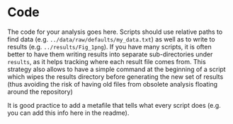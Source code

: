 # Code

The code for your analysis goes here. Scripts should use relative paths to find data (e.g. `../data/raw/defaults/my_data.txt`) as well as to write to results (e.g. `../results/Fig_1png`).
If you have many scripts, it is often better to have them writing results into separate sub-directories
under `results`, as it helps tracking where each result file comes from. This strategy also allows to have a simple command at the beginning of a script which wipes the results directory before generating the new set of results (thus avoiding the risk of having old files from obsolete analysis floating around the repository)

It is good practice to add a metafile that tells what every script does (e.g. you can add this info here in the readme).
